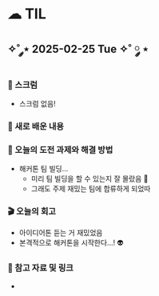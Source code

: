 # ☁︎ TIL

## ✧˚ ༘⋆ 2025-02-25 Tue ✧˚ ༘ ⋆

### 💬 스크럼
- 스크럼 없음!

### 🖤 새로 배운 내용
#### 

### 🏁 오늘의 도전 과제와 해결 방법
- 해커톤 팀 빌딩...
    - 미리 팀 빌딩을 할 수 있는지 잘 몰랐음 🤦
    - 그래도 주제 재밌는 팀에 합류하게 되었따

### 🎬 오늘의 회고
- 아이디어톤 듣는 거 재밌었음
- 본격적으로 해커톤을 시작한다...! 👽

### 👀 참고 자료 및 링크
- 